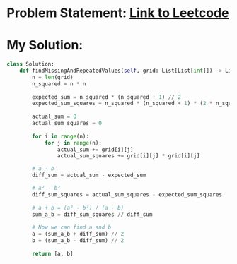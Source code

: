 # Problem Statement: [Link to Leetcode](https://leetcode.com/problems/find-missing-and-repeated-values/description/?envType=daily-question&envId=2025-03-06)
# My Solution: 
```python
class Solution:
    def findMissingAndRepeatedValues(self, grid: List[List[int]]) -> List[int]:
        n = len(grid)
        n_squared = n * n
        
        expected_sum = n_squared * (n_squared + 1) // 2
        expected_sum_squares = n_squared * (n_squared + 1) * (2 * n_squared + 1) // 6
        
        actual_sum = 0
        actual_sum_squares = 0
        
        for i in range(n):
            for j in range(n):
                actual_sum += grid[i][j]
                actual_sum_squares += grid[i][j] * grid[i][j]

        # a - b
        diff_sum = actual_sum - expected_sum

        # a² - b²
        diff_sum_squares = actual_sum_squares - expected_sum_squares
        
        # a + b = (a² - b²) / (a - b)
        sum_a_b = diff_sum_squares // diff_sum
        
        # Now we can find a and b
        a = (sum_a_b + diff_sum) // 2
        b = (sum_a_b - diff_sum) // 2
        
        return [a, b]
```

